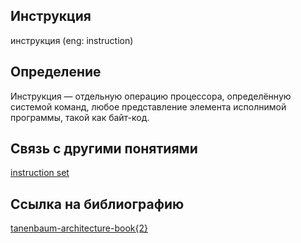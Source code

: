 ## Инструкция 
инструкция (eng: instruction) 

## Определение
Инструкция  —   отдельную операцию процессора, определённую системой команд, любое представление элемента исполнимой программы, такой как байт-код.
## Связь с другими понятиями

[instruction set](https://github.com/vernikkkkkkkkkkkkkkkkkkk/concept/blob/main/virtual%20machines/instruction%20set/instruction%20set.md)

## Cсылка на библиографию

[tanenbaum-architecture-book{2}](https://github.com/vernikkkkkkkkkkkkkkkkkkk/concept/blob/main/bibliography/instruction%20set/tanenbaum-architecture-book%7B2%7D.md)
